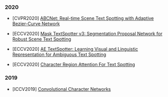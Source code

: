 
### 2020

- [CVPR2020] [ABCNet: Real-time Scene Text Spotting with Adaptive Bezier-Curve Network](https://arxiv.org/abs/2002.10200)

- [ECCV2020] [Mask TextSpotter v3: Segmentation Proposal Network for Robust Scene Text Spotting](https://arxiv.org/abs/2007.09482)

- [ECCV2020] [AE TextSpotter: Learning Visual and Linguistic Representation for Ambiguous Text Spotting](https://arxiv.org/abs/2008.00714)

- [ECCV2020] [Character Region Attention For Text Spotting](https://arxiv.org/abs/2007.09629)

### 2019

- [ICCV2019] [Convolutional Character Networks](https://arxiv.org/abs/1910.07954)

